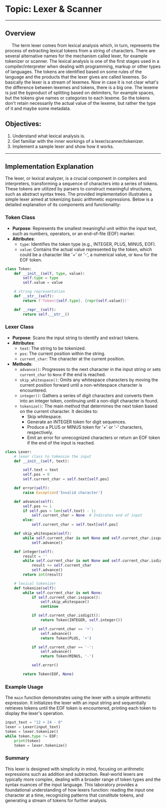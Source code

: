 # Topic: Lexer & Scanner

----

## Overview
&ensp;&ensp;&ensp;The term lexer comes from lexical analysis which, in turn, represents the process of extracting
lexical tokens from a string of characters. There are several alternative names for the mechanism called lexer, for 
example tokenizer or scanner. The lexical analysis is one of the first stages used in a compiler/interpreter when 
dealing with programming, markup or other types of languages. The tokens are identified based on some rules of the 
language and the products that the lexer gives are called lexemes. So basically the lexer is a stream of lexemes. 
Now in case it is not clear what's the difference between lexemes and tokens, there is a big one. The lexeme is just 
the byproduct of splitting based on delimiters, for example spaces, but the tokens give names or categories to each 
lexeme. So the tokens don't retain necessarily the actual value of the lexeme, but rather the type of it and maybe some 
metadata.


## Objectives:
1. Understand what lexical analysis is.
2. Get familiar with the inner workings of a lexer/scanner/tokenizer.
3. Implement a sample lexer and show how it works.

---

## Implementation Explanation

The lexer, or lexical analyzer, is a crucial component in compilers and interpreters, transforming a sequence of
characters into a series of tokens. These tokens are utilized by parsers to construct meaningful structures, such as 
abstract syntax trees. The provided implementation illustrates a simple lexer aimed at tokenizing basic arithmetic expressions.
Below is a detailed explanation of its components and functionality:

### Token Class
- **Purpose**: Represents the smallest meaningful unit within the input text, such as numbers, operators, or an 
end-of-file (EOF) marker.
- **Attributes**:
  - `type`: Identifies the token type (e.g., INTEGER, PLUS, MINUS, EOF).
  - `value`: Contains the actual value represented by the token, which could be a character like '+' or '-', 
  a numerical value, or `None` for the EOF token.
```python
class Token:
    def __init__(self, type, value):
        self.type = type
        self.value = value

    # string representation
    def __str__(self):
        return f'Token({self.type}, {repr(self.value)})'

    def __repr__(self):
        return self.__str__()
```

### Lexer Class
- **Purpose**: Scans the input string to identify and extract tokens.
- **Attributes**:
  - `text`: The string to be tokenized.
  - `pos`: The current position within the string.
  - `current_char`: The character at the current position.
- **Methods**:
  - `advance()`: Progresses to the next character in the input string or sets `current_char` to `None` if the end is 
  reached.
  - `skip_whitespace()`: Omits any whitespace characters by moving the current position forward until a non-whitespace 
  character is encountered.
  - `integer()`: Gathers a series of digit characters and converts them into an integer token, continuing until a 
  non-digit character is found.
  - `tokenize()`: The main method that determines the next token based on the current character. It decides to:
    - Skip whitespace.
    - Generate an INTEGER token for digit sequences.
    - Produce a PLUS or MINUS token for '+' or '-' characters, respectively.
    - Emit an error for unrecognized characters or return an EOF token if the end of the input is reached.

```python
class Lexer:
    # lexer class to tokenize the input
    def __init__(self, text):

        self.text = text
        self.pos = 0
        self.current_char = self.text[self.pos]

    def error(self):
        raise Exception('Invalid character')

    def advance(self):
        self.pos += 1
        if self.pos > len(self.text) - 1:
            self.current_char = None  # Indicates end of input
        else:
            self.current_char = self.text[self.pos]

    def skip_whitespace(self):
        while self.current_char is not None and self.current_char.isspace():
            self.advance()

    def integer(self):
        result = ''
        while self.current_char is not None and self.current_char.isdigit():
            result += self.current_char
            self.advance()
        return int(result)

    # lexical tokenizer
    def tokenize(self):
        while self.current_char is not None:
            if self.current_char.isspace():
                self.skip_whitespace()
                continue

            if self.current_char.isdigit():
                return Token(INTEGER, self.integer())

            if self.current_char == '+':
                self.advance()
                return Token(PLUS, '+')

            if self.current_char == '-':
                self.advance()
                return Token(MINUS, '-')

            self.error()

        return Token(EOF, None)
```

### Example Usage
The `main` function demonstrates using the lexer with a simple arithmetic expression. It initializes the lexer with an 
input string and sequentially retrieves tokens until the EOF token is encountered, printing each token to display the 
lexer's operation.

```python
input_text = "12 + 24 - 8"
lexer = Lexer(input_text)
token = lexer.tokenize()
while token.type != EOF:
    print(token)
    token = lexer.tokenize()
```

### Summary
This lexer is designed with simplicity in mind, focusing on arithmetic expressions such as addition and subtraction.
Real-world lexers are typically more complex, dealing with a broader range of token types and the syntax nuances of the 
input language. This laboratory provides a foundational understanding of how lexers function: reading the input one 
character at a time, recognizing patterns that constitute tokens, and generating a stream of tokens for further analysis.

